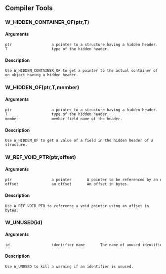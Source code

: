 ## Compiler Tools
    
### W_HIDDEN_CONTAINER_OF(ptr,T)
#### Arguments
```C
ptr                  a pointer to a structure having a hidden header.
T                    type of the hidden header.
```
#### Description
    Use W_HIDDEN_CONTAINER_OF to get a pointer to the actual container of on object having a hidden header.
    
### W_HIDDEN_OF(ptr,T,member)
#### Arguments
```C
ptr                  a pointer to a structure having a hidden header.
T                    type of the hidden header.
member               member field name of the header.
```
#### Description
    Use W_HIDDEN_OF to get a value of a field in the hidden header of a structure.
    
### W_REF_VOID_PTR(ptr,offset)
#### Arguments
```C
ptr                  a pointer       A pointer to be referenced by an offset.
offset               an offset       An offset in bytes.
```
#### Description
    Use W_REF_VOID_PTR to reference a void pointer using an offset in bytes.
    
### W_UNUSED(id)
#### Arguments
```C
id                   identifier name       The name of unused identifier.
```
#### Description
    Use W_UNUSED to kill a warning if an identifier is unused.
